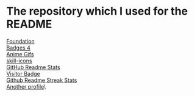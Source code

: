 # The repository which I used for the README 
[Foundation](https://github.com/salesp07)\
[Badges 4](https://github.com/alexandresanlim/Badges4-README.md-Profile)\
[Anime Gifs](https://github.com/PrincessAkira/PrincessAkira)\
[skill-icons](https://github.com/tandpfun/skill-icons)\
[GitHub Readme Stats](https://github.com/anuraghazra/github-readme-stats)\
[Visitor Badge](https://github.com/hehuapei/visitor-badge)\
[Github Readme Streak Stats](https://github.com/DenverCoder1/github-readme-streak-stats)\
[Another profile](https://github.com/PluckyPrecious/PluckyPrecious)\
